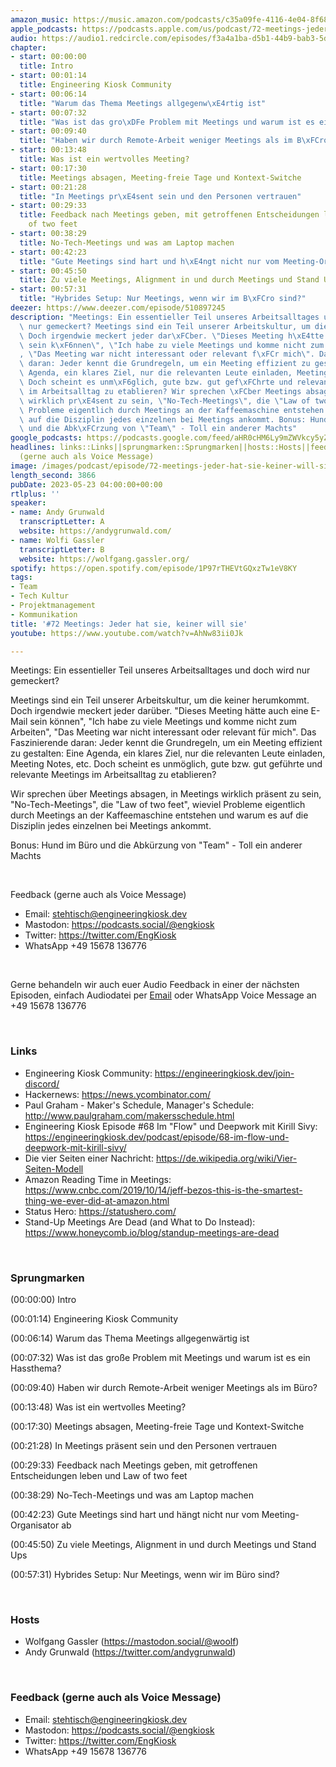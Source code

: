 ```yaml
---
amazon_music: https://music.amazon.com/podcasts/c35a09fe-4116-4e04-8f68-77d61b112e46/episodes/b88686c6-ee34-4078-868e-41cd7310e3d3/engineering-kiosk-72-meetings-jeder-hat-sie-keiner-will-sie
apple_podcasts: https://podcasts.apple.com/us/podcast/72-meetings-jeder-hat-sie-keiner-will-sie/id1603082924?i=1000614089572&uo=4
audio: https://audio1.redcircle.com/episodes/f3a4a1ba-d5b1-44b9-bab3-5dd91a59069b/stream.mp3
chapter:
- start: 00:00:00
  title: Intro
- start: 00:01:14
  title: Engineering Kiosk Community
- start: 00:06:14
  title: "Warum das Thema Meetings allgegenw\xE4rtig ist"
- start: 00:07:32
  title: "Was ist das gro\xDFe Problem mit Meetings und warum ist es ein Hassthema?"
- start: 00:09:40
  title: "Haben wir durch Remote-Arbeit weniger Meetings als im B\xFCro?"
- start: 00:13:48
  title: Was ist ein wertvolles Meeting?
- start: 00:17:30
  title: Meetings absagen, Meeting-freie Tage und Kontext-Switche
- start: 00:21:28
  title: "In Meetings pr\xE4sent sein und den Personen vertrauen"
- start: 00:29:33
  title: Feedback nach Meetings geben, mit getroffenen Entscheidungen leben und Law
    of two feet
- start: 00:38:29
  title: No-Tech-Meetings und was am Laptop machen
- start: 00:42:23
  title: "Gute Meetings sind hart und h\xE4ngt nicht nur vom Meeting-Organisator ab"
- start: 00:45:50
  title: Zu viele Meetings, Alignment in und durch Meetings und Stand Ups
- start: 00:57:31
  title: "Hybrides Setup: Nur Meetings, wenn wir im B\xFCro sind?"
deezer: https://www.deezer.com/episode/510897245
description: "Meetings: Ein essentieller Teil unseres Arbeitsalltages und doch wird\
  \ nur gemeckert? Meetings sind ein Teil unserer Arbeitskultur, um die keiner herumkommt.\
  \ Doch irgendwie meckert jeder dar\xFCber. \"Dieses Meeting h\xE4tte auch eine E-Mail\
  \ sein k\xF6nnen\", \"Ich habe zu viele Meetings und komme nicht zum Arbeiten\"\
  , \"Das Meeting war nicht interessant oder relevant f\xFCr mich\". Das Faszinierende\
  \ daran: Jeder kennt die Grundregeln, um ein Meeting effizient zu gestalten: Eine\
  \ Agenda, ein klares Ziel, nur die relevanten Leute einladen, Meeting Notes, etc.\
  \ Doch scheint es unm\xF6glich, gute bzw. gut gef\xFChrte und relevante Meetings\
  \ im Arbeitsalltag zu etablieren? Wir sprechen \xFCber Meetings absagen, in Meetings\
  \ wirklich pr\xE4sent zu sein, \"No-Tech-Meetings\", die \"Law of two feet\", wieviel\
  \ Probleme eigentlich durch Meetings an der Kaffeemaschine entstehen und warum es\
  \ auf die Disziplin jedes einzelnen bei Meetings ankommt. Bonus: Hund im B\xFCro\
  \ und die Abk\xFCrzung von \"Team\" - Toll ein anderer Machts"
google_podcasts: https://podcasts.google.com/feed/aHR0cHM6Ly9mZWVkcy5yZWRjaXJjbGUuY29tLzBlY2ZkZmQ3LWZkYTEtNGMzZC05NTE1LTQ3NjcyN2Y5ZGY1ZQ/episode/MGRkOWNkMjQtNTM4Yy00MjJiLTlkZWItNTNhZjc2YTViMDNj?sa=X&ved=2ahUKEwiRm97dlZz_AhUiM1kFHYB3ACsQkfYCegQIARAF
headlines: links::Links||sprungmarken::Sprungmarken||hosts::Hosts||feedback-gerne-auch-als-voice-message::Feedback
  (gerne auch als Voice Message)
image: /images/podcast/episode/72-meetings-jeder-hat-sie-keiner-will-sie.jpg
length_second: 3866
pubDate: 2023-05-23 04:00:00+00:00
rtlplus: ''
speaker:
- name: Andy Grunwald
  transcriptLetter: A
  website: https://andygrunwald.com/
- name: Wolfi Gassler
  transcriptLetter: B
  website: https://wolfgang.gassler.org/
spotify: https://open.spotify.com/episode/1P97rTHEVtGQxzTw1eV8KY
tags:
- Team
- Tech Kultur
- Projektmanagement
- Kommunikation
title: '#72 Meetings: Jeder hat sie, keiner will sie'
youtube: https://www.youtube.com/watch?v=AhNw83ii0Jk

---
```

<p>Meetings: Ein essentieller Teil unseres Arbeitsalltages und doch wird nur gemeckert?</p><p>Meetings sind ein Teil unserer Arbeitskultur, um die keiner herumkommt. Doch irgendwie meckert jeder darüber. &#34;Dieses Meeting hätte auch eine E-Mail sein können&#34;, &#34;Ich habe zu viele Meetings und komme nicht zum Arbeiten&#34;, &#34;Das Meeting war nicht interessant oder relevant für mich&#34;. Das Faszinierende daran: Jeder kennt die Grundregeln, um ein Meeting effizient zu gestalten: Eine Agenda, ein klares Ziel, nur die relevanten Leute einladen, Meeting Notes, etc. Doch scheint es unmöglich, gute bzw. gut geführte und relevante Meetings im Arbeitsalltag zu etablieren?</p><p>Wir sprechen über Meetings absagen, in Meetings wirklich präsent zu sein, &#34;No-Tech-Meetings&#34;, die &#34;Law of two feet&#34;, wieviel Probleme eigentlich durch Meetings an der Kaffeemaschine entstehen und warum es auf die Disziplin jedes einzelnen bei Meetings ankommt.</p><p>Bonus: Hund im Büro und die Abkürzung von &#34;Team&#34; - Toll ein anderer Machts</p><p><br></p><p>Feedback (gerne auch als Voice Message)</p><ul><li>Email: <a href="mailto:stehtisch@engineeringkiosk.dev" rel="nofollow">stehtisch@engineeringkiosk.dev</a></li><li>Mastodon: <a href="https://podcasts.social/@engkiosk" rel="nofollow">https://podcasts.social/@engkiosk</a></li><li>Twitter: <a href="https://twitter.com/EngKiosk" rel="nofollow">https://twitter.com/EngKiosk</a></li><li>WhatsApp +49 15678 136776</li></ul><p><br></p><p>Gerne behandeln wir auch euer Audio Feedback in einer der nächsten Episoden, einfach Audiodatei per <a href="https://engineeringkiosk.dev/kontakt/">Email</a> oder WhatsApp Voice Message an +49 15678 136776</p><p><br></p><h3 id="links">Links</h3><ul><li>Engineering Kiosk Community: <a href="https://engineeringkiosk.dev/join-discord/">https://engineeringkiosk.dev/join-discord/</a></li><li>Hackernews: <a href="https://news.ycombinator.com/" rel="nofollow">https://news.ycombinator.com/</a></li><li>Paul Graham - Maker&#39;s Schedule, Manager&#39;s Schedule: <a href="http://www.paulgraham.com/makersschedule.html" rel="nofollow">http://www.paulgraham.com/makersschedule.html</a></li><li>Engineering Kiosk Episode #68 Im &#34;Flow&#34; und Deepwork mit Kirill Sivy: <a href="https://engineeringkiosk.dev/podcast/episode/68-im-flow-und-deepwork-mit-kirill-sivy/">https://engineeringkiosk.dev/podcast/episode/68-im-flow-und-deepwork-mit-kirill-sivy/</a></li><li>Die vier Seiten einer Nachricht: <a href="https://de.wikipedia.org/wiki/Vier-Seiten-Modell" rel="nofollow">https://de.wikipedia.org/wiki/Vier-Seiten-Modell</a></li><li>Amazon Reading Time in Meetings: <a href="https://www.cnbc.com/2019/10/14/jeff-bezos-this-is-the-smartest-thing-we-ever-did-at-amazon.html" rel="nofollow">https://www.cnbc.com/2019/10/14/jeff-bezos-this-is-the-smartest-thing-we-ever-did-at-amazon.html</a></li><li>Status Hero: <a href="https://statushero.com/" rel="nofollow">https://statushero.com/</a></li><li>Stand-Up Meetings Are Dead (and What to Do Instead): <a href="https://www.honeycomb.io/blog/standup-meetings-are-dead" rel="nofollow">https://www.honeycomb.io/blog/standup-meetings-are-dead</a></li></ul><p><br></p><h3 id="sprungmarken">Sprungmarken</h3><p>(00:00:00) Intro</p><p>(00:01:14) Engineering Kiosk Community</p><p>(00:06:14) Warum das Thema Meetings allgegenwärtig ist</p><p>(00:07:32) Was ist das große Problem mit Meetings und warum ist es ein Hassthema?</p><p>(00:09:40) Haben wir durch Remote-Arbeit weniger Meetings als im Büro?</p><p>(00:13:48) Was ist ein wertvolles Meeting?</p><p>(00:17:30) Meetings absagen, Meeting-freie Tage und Kontext-Switche</p><p>(00:21:28) In Meetings präsent sein und den Personen vertrauen</p><p>(00:29:33) Feedback nach Meetings geben, mit getroffenen Entscheidungen leben und Law of two feet</p><p>(00:38:29) No-Tech-Meetings und was am Laptop machen</p><p>(00:42:23) Gute Meetings sind hart und hängt nicht nur vom Meeting-Organisator ab</p><p>(00:45:50) Zu viele Meetings, Alignment in und durch Meetings und Stand Ups</p><p>(00:57:31) Hybrides Setup: Nur Meetings, wenn wir im Büro sind?</p><p><br></p><h3 id="hosts">Hosts</h3><ul><li>Wolfgang Gassler (<a href="https://mastodon.social/@woolf" rel="nofollow">https://mastodon.social/@woolf</a>)</li><li>Andy Grunwald (<a href="https://twitter.com/andygrunwald" rel="nofollow">https://twitter.com/andygrunwald</a>)</li></ul><p><br></p><h3 id="feedback-gerne-auch-als-voice-message">Feedback (gerne auch als Voice Message)</h3><ul><li>Email: <a href="mailto:stehtisch@engineeringkiosk.dev" rel="nofollow">stehtisch@engineeringkiosk.dev</a></li><li>Mastodon: <a href="https://podcasts.social/@engkiosk" rel="nofollow">https://podcasts.social/@engkiosk</a></li><li>Twitter: <a href="https://twitter.com/EngKiosk" rel="nofollow">https://twitter.com/EngKiosk</a></li><li>WhatsApp +49 15678 136776</li></ul>